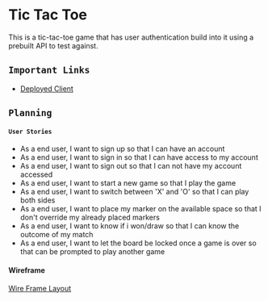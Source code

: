 # Tic Tac Toe

This is a tic-tac-toe game that has user authentication build into it using a prebuilt API to test against.

## `Important Links`
- [Deployed Client](https://hernandoit.github.io/tic-tac-toe-client/)

## `Planning`

#### `User Stories`

- As a end user, I want to sign up so that I can have an account
- As a end user, I want to sign in so that I can have access to my account
- As a end user, I want to sign out so that I can not have my account accessed
- As a end user, I want to start a new game so that I play the game
- As a end user, I want to switch between 'X' and 'O' so that I can play both sides
- As a end user, I want to place my marker on the available space so that I don't override my already placed markers
- As a end user, I want to know if i won/draw so that I can know the outcome of my match
- As a end user, I want to let the board be locked once a game is over so that can be prompted to play another game

#### Wireframe

[Wire Frame Layout](https://i.imgur.com/xikX6wt.png)
